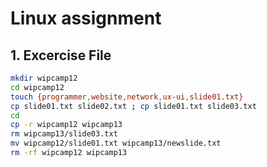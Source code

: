# Linux assignment

## 1. Excercise File

```bash
mkdir wipcamp12
cd wipcamp12
touch {programmer,website,network,ux-ui,slide01.txt}
cp slide01.txt slide02.txt ; cp slide01.txt slide03.txt
cd
cp -r wipcamp12 wipcamp13
rm wipcamp13/slide03.txt
mv wipcamp12/slide01.txt wipcamp13/newslide.txt
rm -rf wipcamp12 wipcamp13
```